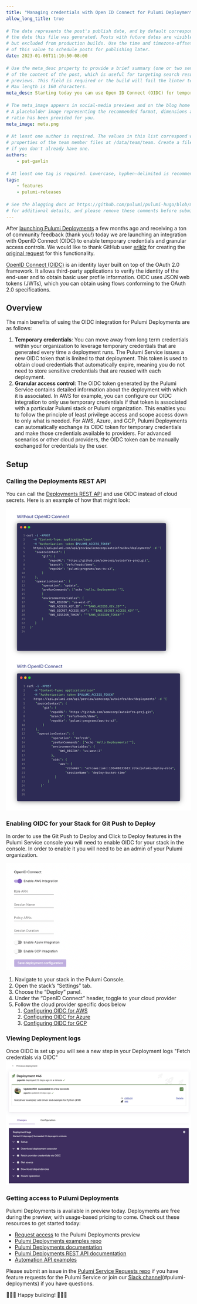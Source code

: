 ```yaml
---
title: "Managing credentials with Open ID Connect for Pulumi Deployments"
allow_long_title: true

# The date represents the post's publish date, and by default corresponds with
# the date this file was generated. Posts with future dates are visible in development,
# but excluded from production builds. Use the time and timezone-offset portions of
# of this value to schedule posts for publishing later.
date: 2023-01-06T11:10:50-08:00

# Use the meta_desc property to provide a brief summary (one or two sentences)
# of the content of the post, which is useful for targeting search results or social-media
# previews. This field is required or the build will fail the linter test.
# Max length is 160 characters.
meta_desc: Starting today you can use Open ID Connect (OIDC) for temporary cloud credentials when using Pulumi Deployments

# The meta_image appears in social-media previews and on the blog home page.
# A placeholder image representing the recommended format, dimensions and aspect
# ratio has been provided for you.
meta_image: meta.png

# At least one author is required. The values in this list correspond with the `id`
# properties of the team member files at /data/team/team. Create a file for yourself
# if you don't already have one.
authors:
    - pat-gavlin

# At least one tag is required. Lowercase, hyphen-delimited is recommended.
tags:
    - features
    - pulumi-releases

# See the blogging docs at https://github.com/pulumi/pulumi-hugo/blob/master/BLOGGING.md.
# for additional details, and please remove these comments before submitting for review.
---
```


After [launching Pulumi Deployments](/blog/pulumi-deployments) a few months ago and receiving a ton of community feedback (thank you!) today we are launching an integration with OpenID Connect (OIDC) to enable temporary credentials and granular access controls. We would like to thank GitHub user [eriklz](https://github.com/eriklz) for creating the [original request](https://github.com/pulumi/service-requests/issues/144) for this functionality.

<!--more-->

[OpenID Connect (OIDC)](https://openid.net/connect) is an identity layer built on top of the OAuth 2.0 framework. It allows third-party applications to verify the identity of the end-user and to obtain basic user profile information. OIDC uses JSON web tokens (JWTs), which you can obtain using flows conforming to the OAuth 2.0 specifications.

## Overview

The main benefits of using the OIDC integration for Pulumi Deployments are as follows:

1. **Temporary credentials**: You can move away from long term credentials within your organization to leverage temporary credentials that are generated every time a deployment runs. The Pulumi Service issues a new OIDC token that is limited to that deployment. This token is used to obtain cloud credentials that automatically expire, meaning you do not need to store sensitive credentials that are reused with each deployment.
2. **Granular access control**: The OIDC token generated by the Pulumi Service contains detailed information about the deployment with which it is associated. In AWS for example, you can configure our OIDC integration to only use temporary credentials if that token is associated with a particular Pulumi stack or Pulumi organization. This enables you to follow the principle of least privilege access and scope access down to only what is needed.
For AWS, Azure, and GCP, Pulumi Deployments can automatically exchange its OIDC token for temporary credentials and make those credentials available to providers. For advanced scenarios or other cloud providers, the OIDC token can be manually exchanged for credentials by the user.
## Setup

### Calling the Deployments REST API

You can call the [Deployments REST API](/docs/reference/deployments-rest-api) and use OIDC instead of cloud secrets. Here is an example of how that might look:

![Deployment REST API payload before and after](deployment-api-payload.png)

### Enabling OIDC for your Stack for Git Push to Deploy

In order to use the Git Push to Deploy and Click to Deploy features in the Pulumi Service console you will need to enable OIDC for your stack in the console. In order to enable it you will need to be an admin of your Pulumi organization.

![OIDC Deployment Settings](oidc-settings.png)

1. Navigate to your stack in the Pulumi Console.
2. Open the stack’s “Settings” tab.
3. Choose the “Deploy” panel.
4. Under the “OpenID Connect” header, toggle to your cloud provider
5. Follow the cloud provider specific docs below
   1. [Configuring OIDC for AWS](/docs/guides/oidc/aws/)
   2. [Configuring OIDC for Azure](/docs/guides/oidc/azure/)
   3. [Configuring OIDC for GCP](/docs/guides/oidc/gcp/)

### Viewing Deployment logs

Once OIDC is set up you will see a new step in your Deployment logs "Fetch credentials via OIDC"
![OIDC in Deployment Logs](oidc-deployment.jpg)

### Getting access to Pulumi Deployments

Pulumi Deployments is available in preview today. Deployments are free during the preview, with usage-based pricing to come. Check out these resources to get started today:

- [Request access](/product/pulumi-deployments) to the Pulumi Deployments preview
- [Pulumi Deployments examples repo](https://github.com/pulumi/deploy-demos)
- [Pulumi Deployments documentation](/docs/intro/deployments)
- [Pulumi Deployments REST API documentation](/docs/reference/deployments-rest-api)
- [Automation API examples](https://github.com/pulumi/automation-api-examples)

Please submit an issue in the [Pulumi Service Requests repo](https://github.com/pulumi/service-requests) if you have feature requests for the Pulumi Service or join our [Slack channel](https://pulumi-community.slack.com)(#pulumi-deployments) if you have questions.

🚀🚀🚀 Happy building! 🚀🚀🚀
